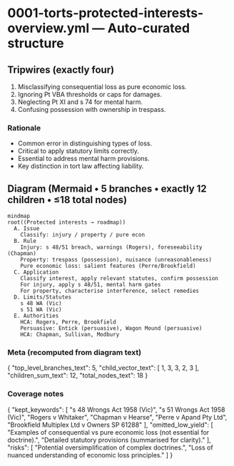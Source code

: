 # 0001-torts-protected-interests-overview.yml — Auto-curated structure

## Tripwires (exactly four)

1. Misclassifying consequential loss as pure economic loss.
2. Ignoring Pt VBA thresholds or caps for damages.
3. Neglecting Pt XI and s 74 for mental harm.
4. Confusing possession with ownership in trespass.

### Rationale
- Common error in distinguishing types of loss.
- Critical to apply statutory limits correctly.
- Essential to address mental harm provisions.
- Key distinction in tort law affecting liability.

## Diagram (Mermaid • 5 branches • exactly 12 children • ≤18 total nodes)

```mermaid
mindmap
root((Protected interests → roadmap))
  A. Issue
    Classify: injury / property / pure econ
  B. Rule
    Injury: s 48/51 breach, warnings (Rogers), foreseeability (Chapman)
    Property: trespass (possession), nuisance (unreasonableness)
    Pure economic loss: salient features (Perre/Brookfield)
  C. Application
    Classify interest, apply relevant statutes, confirm possession
    For injury, apply s 48/51, mental harm gates
    For property, characterise interference, select remedies
  D. Limits/Statutes
    s 48 WA (Vic)
    s 51 WA (Vic)
  E. Authorities
    HCA: Rogers, Perre, Brookfield
    Persuasive: Entick (persuasive), Wagon Mound (persuasive)
    HCA: Chapman, Sullivan, Modbury
```

### Meta (recomputed from diagram text)


{
  "top_level_branches_text": 5,
  "child_vector_text": [
    1,
    3,
    3,
    2,
    3
  ],
  "children_sum_text": 12,
  "total_nodes_text": 18
}

### Coverage notes

{
  "kept_keywords": [
    "s 48 Wrongs Act 1958 (Vic)",
    "s 51 Wrongs Act 1958 (Vic)",
    "Rogers v Whitaker",
    "Chapman v Hearse",
    "Perre v Apand Pty Ltd",
    "Brookfield Multiplex Ltd v Owners SP 61288"
  ],
  "omitted_low_yield": [
    "Examples of consequential vs pure economic loss (not essential for doctrine).",
    "Detailed statutory provisions (summarised for clarity)."
  ],
  "risks": [
    "Potential oversimplification of complex doctrines.",
    "Loss of nuanced understanding of economic loss principles."
  ]
}
